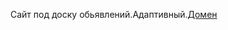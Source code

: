Сайт под доску обьявлений.Адаптивный.<a href="https://mrblackdevil.github.io/Project-1-Noticeboard-website-2/">Домен</a>
